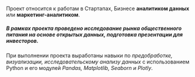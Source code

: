 Проект относится к работам в Стартапах, Бизнесе **аналитиком данных** или **маркетинг-аналитиком**.

##### _В рамках проекта проведено исследование рынка общественного питания на основе открытых данных, подготовка презентации для инвесторов_.

При выполнении проекта выработаны навыки по _предобработке, визуализации, исследовательскому анализу данных_ с использованием Python и его модулей _Pandas, Matplotlib, Seaborn и Plotly_.
